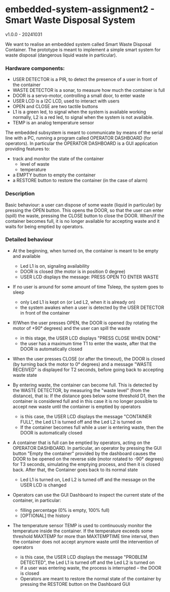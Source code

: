# embedded-system-assignment2 - Smart Waste Disposal System 

v1.0.0 - 20241031

We want to realise an embedded system called Smart Waste Disposal Container. The prototype  is meant to implement a simple smart system for waste disposal (dangerous liquid waste in particular). 

### Hardware components:
- USER DETECTOR is a PIR, to detect the presence of a user in front of the container
- WASTE DETECTOR is a sonar, to measure how much the container is full
- DOOR is a servo-motor, controlling a small door, to enter waste
- USER LCD is a I2C LCD, used to interact with users
- OPEN and CLOSE are two tactile buttons
- L1 is a green led, to signal when the system is available working normally, L2 is a red led, to signal when the system is not available.
- TEMP is an analog temperature sensor 

The embedded subsystem is meant to communicate by means of the serial line with a PC, running a program called OPERATOR DASHBOARD (for operators). In particular the OPERATOR DASHBOARD is  a GUI application providing features to:
- track and monitor the state of the container 
    - level of waste
    - temperature
- a EMPTY button to empty the container
- a RESTORE button to restore the container (in the case of alarm)


### Description 

Basic behaviour: a user can dispose of some waste (liquid in particular) by pressing the OPEN button. This opens the DOOR, so that the user can enter (spill) the waste, pressing the CLOSE button to close the DOOR.  When/if the container becomes full, it is no longer available for accepting waste and it waits for being emptied by operators. 

### Detailed behaviour

- At the beginning, when turned on, the container is meant to be empty and available
    - Led L1 is on, signaling availability
    - DOOR is closed (the motor is in position 0 degree)
    - USER LCD displays the message: PRESS OPEN TO ENTER WASTE
- If no user is around for some amount of time Tsleep, the system goes to sleep 
    - only Led L1 is kept on (or Led L2, when it is already on)
    - the system awakes when a user is detected by the USER DETECTOR in front of the container
- If/When the user presses OPEN, the DOOR is opened (by rotating the motor of +90° degrees) and the user can spill the waste
    - in this stage, the USER LCD displays "PRESS CLOSE WHEN DONE"  
    - the user has a maximum time T1 to enter the waste, after that the DOOR is automatically closed
- When the user presses CLOSE (or after the timeout), the DOOR is closed (by turning back the motor to 0° degrees) and a message "WASTE RECEIVED" is displayed for T2 seconds, before going back to accepting waste state 
- By entering waste, the container can become full. This is detected by the WASTE DETECTOR, by measuring the "waste level" (from the distance), that is: If the distance goes below some threshold D1, then the container is considered full and in this case it is no longer possible to accept new waste until the container is emptied by operators
    - is this case, the USER LCD displays  the message "CONTAINER FULL", the Led L1 is turned off and the Led L2 is turned on
    - If the container becomes full while a user is entering waste, then the DOOR is automatically closed  
- A container that is full can be emptied by operators, acting on the OPERATOR DASHBOARD. In particular, an operator by pressing the GUI button "Empty the container" provided by the dashboard causes the DOOR to be opened on the reverse side (motor rotated to -90° degrees) for T3 seconds, simulating the emptying process, and then it is closed back. After that, the Container goes back to its normal state 
    - Led L1 is turned on, Led L2 is turned off and the message on the USER LCD is changed
- Operators can use the GUI Dashboard to inspect the current state of the container, in particular:
    - filling percentage (0% is empty, 100% full)
    - [OPTIONAL] the history 

- The temperature sensor TEMP is used to continuously monitor the temperature inside the container. If the temperature exceeds some threshold MAXTEMP for more than MAXTEMPTIME time interval, then the container does not accept anymore waste until the intervention of operators
    - is this case, the USER LCD displays  the message "PROBLEM DETECTED", the Led L1 is turned off and the Led L2 is turned on
    - if a user was entering waste, the process is interrupted – the DOOR is closed
    - Operators are meant to restore the normal state of the container by pressing the RESTORE button on the Dashboard GUI
